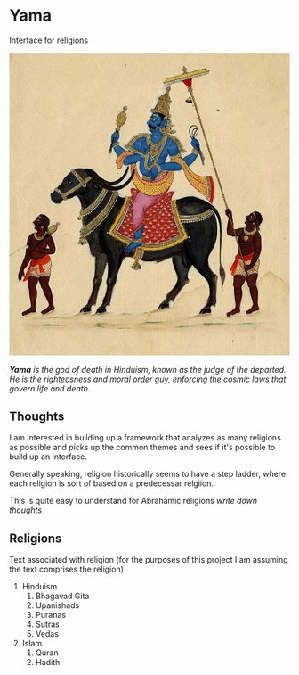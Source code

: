 # Yama
Interface for religions

<p align="center">
  <img src="assets/Yama.jpg" alt="Yama">
</p>

***Yama** is the god of death in Hinduism, known as the judge of the departed. He is the righteosness and moral order guy, enforcing the cosmic laws that govern life and death.*

## Thoughts

I am interested in building up a framework that analyzes as many religions as possible and picks up the common themes and sees if it's possible to build up an interface. 

Generally speaking, religion historically seems to have a step ladder, where each religion is sort of based on a predecessar relgiion. 

This is quite easy to understand for Abrahamic religions
*write down thoughts*


## Religions

Text associated with religion (for the purposes of this project I am assuming the text comprises the religion)

1. Hinduism
   1. Bhagavad Gita 
   2. Upanishads
   3. Puranas
   4. Sutras
   5. Vedas
2. Islam
   1. Quran
   2. Hadith
   